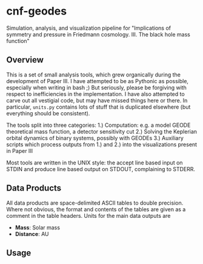 # cnf-geodes
Simulation, analysis, and visualization pipeline for "Implications of symmetry and pressure in Friedmann cosmology. III. The black hole mass function"

## Overview

This is a set of small analysis tools, which grew organically during the development of Paper III.
I have attempted to be as Pythonic as possible, especially when writing in bash ;)
But seriously, please be forgiving with respect to inefficiencies in the implementation.
I have also attempted to carve out all vestigial code, but may have missed things here or there.
In particular, `units.py` contains lots of stuff that is duplicated elsewhere (but everything should be consistent).

The tools split into three categories:
1.) Computation: e.g. a model GEODE theoretical mass function, a detector sensitivity cut
2.) Solving the Keplerian orbital dynamics of binary systems, possibly with GEODEs
3.) Auxiliary scripts which process outputs from 1.) and 2.) into the visualizations present in Paper III

Most tools are written in the UNIX style: the accept line based input on STDIN and produce line based output on STDOUT, complaining to STDERR.

## Data Products

All data products are space-delimited ASCII tables to double precision.
Where not obvious, the format and contents of the tables are given as a comment in the table headers.
Units for the main data outputs are
+ **Mass**: Solar mass
+ **Distance**: AU

## Usage



